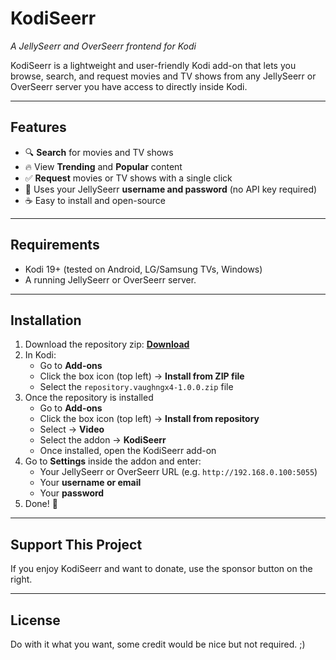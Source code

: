 # KodiSeerr

*A JellySeerr and OverSeerr frontend for Kodi*

KodiSeerr is a lightweight and user-friendly Kodi add-on that lets you browse, search, and request movies and TV shows from any JellySeerr or OverSeerr server you have access to directly inside Kodi.

---

## Features

- 🔍 **Search** for movies and TV shows
- 🔥 View **Trending** and **Popular** content
- ✅ **Request** movies or TV shows with a single click
- 🔐 Uses your JellySeerr **username and password** (no API key required)
- ☕ Easy to install and open-source

---

## Requirements

- Kodi 19+ (tested on Android, LG/Samsung TVs, Windows)
- A running JellySeerr or OverSeerr server.

---

## Installation

1. Download the repository zip: [**Download**](https://vaughngx4.github.io/kodi.repo/repository.vaughngx4/repository.vaughngx4-1.0.0.zip)
2. In Kodi:
   - Go to **Add-ons**
   - Click the box icon (top left) → **Install from ZIP file**
   - Select the `repository.vaughngx4-1.0.0.zip` file
3. Once the repository is installed
   - Go to **Add-ons**
   - Click the box icon (top left) → **Install from repository**
   - Select → **Video**
   - Select the addon → **KodiSeerr**
   - Once installed, open the KodiSeerr add-on
4. Go to **Settings** inside the addon and enter:
   - Your JellySeerr or OverSeerr URL (e.g. `http://192.168.0.100:5055`)
   - Your **username or email**
   - Your **password**
5. Done! 🎉

---

## Support This Project

If you enjoy KodiSeerr and want to donate, use the sponsor button on the right.

---

## License

Do with it what you want, some credit would be nice but not required. ;)


